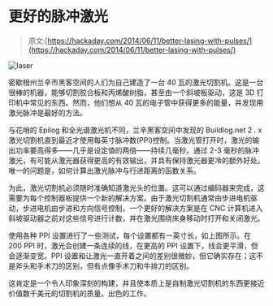 # 更好的脉冲激光

> 原文:[https://hackaday.com/2014/06/11/better-lasing-with-pulses/](https://hackaday.com/2014/06/11/better-lasing-with-pulses/)

![laser](../Images/810d60946110ce1748c5f00e2521f4d1.png)

密歇根州兰辛市黑客空间的人们为自己建造了一台 40 瓦的激光切割机。这是一台很棒的机器，能够切割胶合板和丙烯酸树脂，甚至由一个斜坡板驱动，这是 3D 打印机中常见的东西。然而，他们想从 40 瓦的电子管中获得更多的能量，并发现用激光脉冲是最好的方法。

与花哨的 Epilog 和全光谱激光机不同，兰辛黑客空间中发现的 Buildlog.net 2 . x 激光切割机直到最近才使用每英寸脉冲数(PPI)控制。当激光管打开时，激光的输出功率要高得多——几乎是设定值的两倍——持续几毫秒。通过 2-3 毫秒的脉冲激光，有可能从激光器获得更高的有效输出，并具有保持激光器更冷的额外好处。唯一的问题是，如何计算出激光脉冲与行进距离的函数关系。

为此，激光切割机必须随时准确知道激光头的位置。这可以通过编码器来完成，这需要为每个控制器板提供一个新的解决方案。由于激光切割机通常由步进电机驱动，步进电机由步进和方向信号控制，一个更好的解决方案是在 CNC 计算机进入斜坡驱动器之前对这些信号进行计数，并在激光围绕床身移动时打开和关闭激光。

使用各种 PPI 设置进行了一些测试，每个设置都有一英寸长，如上图所示。在 200 PPI 时，激光会创建一条连续的线，在更高的 PPI 设置下，线会更平滑，但会逐渐变宽。PPI 设置和让激光一直开着之间的差别很微妙，但它确实存在；这不是斧头和手术刀的区别，但有点像手术刀和牛排刀的区别。

这肯定是一个令人印象深刻的构建，并且使本质上是自制激光切割机的东西更接近价值数千美元的切割机的质量。出色的工作。
